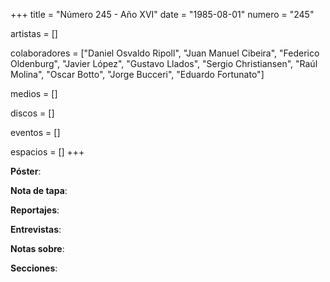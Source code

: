 +++
title = "Número 245 - Año XVI"
date = "1985-08-01"
numero = "245"

artistas = []

colaboradores = ["Daniel Osvaldo Ripoll", "Juan Manuel Cibeira", "Federico Oldenburg", "Javier López", "Gustavo Llados", "Sergio Christiansen", "Raúl Molina", "Oscar Botto", "Jorge Bucceri", "Eduardo Fortunato"]

medios = []

discos = []

eventos = []

espacios = []
+++

**Póster**: 

**Nota de tapa**: 

**Reportajes**: 

**Entrevistas**: 

**Notas sobre**:

**Secciones**:
